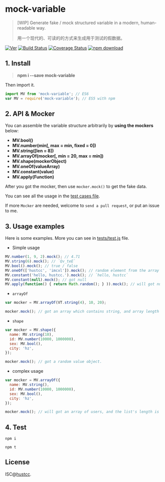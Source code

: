 # mock-variable

> [WIP] Generate fake / mock structured variable in a modern, human-readable way.
>
> 用一个现代的、可读的的方式来生成用于测试的假数据。

[![Ver](https://img.shields.io/npm/v/mock-variable.svg)](https://www.npmjs.com/package/mock-variable) [![Build Status](https://travis-ci.org/hustcc/mock-variable.svg?branch=master)](https://travis-ci.org/hustcc/mock-variable) [![Coverage Status](https://coveralls.io/repos/github/hustcc/mock-variable/badge.svg?branch=master)](https://coveralls.io/github/hustcc/mock-variable) [![npm download](https://img.shields.io/npm/dm/mock-variable.svg)](https://www.npmjs.com/package/mock-variable)


## 1. Install

> **npm i --save mock-variable**

Then import it.

```js
import MV from 'mock-variable'; // ES6
var MV = require('mock-variable'); // ES5 with npm
```


## 2. API & Mocker

You can assemble the variable structure arbitrarily by **using the mockers** below:

 - **MV.bool()**
 - **MV.number(min[, max = min, fixed = 0])**
 - **MV.string([len = 8])**
 - **MV.arrayOf(mocker[, min = 20, max = min])**
 - **MV.shape(mockerObject)**
 - **MV.oneOf(valueArray)**
 - **MV.constant(value)**
 - **MV.apply(Function)**

After you got the mocker, then use `mocker.mock()` to get the fake data.

You can see all the usage in the [test cases file](tests/test.js).

If more `Mocker` are needed, welcome to `send a pull request`, or put an issue to me.


## 3. Usage examples

Here is some examples. More you can see in [tests/test.js](tests/test.js) file.

 - Simple usage

```js
MV.number(1, 9, 2).mock(); // 4.71
MV.string(6).mock(); // `Qv_teE`
MV.bool().mock(); // true / false
MV.oneOf(['hustcc', 'imcxl']).mock(); // random element from the array
MV.constant('hello, hustcc.').mock(); // `hello, hustcc`
MV.constant(null).mock(); // got null
MV.apply(function() { return Math.random(); } )).mock(); // will got number generate by fucntion Math.random()
```

 - `arrayOf`

```js
var mocker = MV.arrayOf(VT.string(4), 10, 20);

mocker.mock(); // got an array which contains string, and array length 10 ~ 20.
```

 - `shape`

```js
var mocker = MV.shape({
  name: MV.string(10),
  id: MV.number(10000, 1000000),
  sex: MV.bool(),
  city: 'hz',
});

mocker.mock(); // got a random value object.
```

 - complex usage

```js
var mocker = MV.arrayOf({
  name: MV.string(),
  id: MV.number(10000, 1000000),
  sex: MV.bool(),
  city: 'hz',
});

mocker.mock(); // will got an array of users, and the list's length is 20.
```


## 4. Test

```
npm i

npm t
```


## License

ISC@[hustcc](https://github.com/hustcc).


